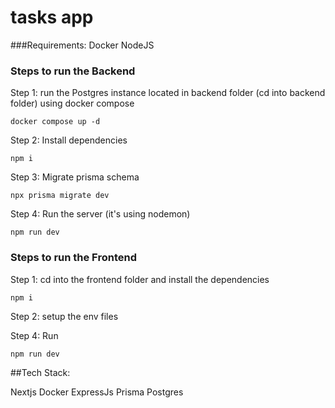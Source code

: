 # tasks app
 
###Requirements:
Docker
NodeJS

### Steps to run the Backend
Step 1: run the Postgres instance located in backend folder (cd into backend folder) using docker compose

```docker compose up -d ```


Step 2: Install dependencies

```npm i```


Step 3: Migrate prisma schema

```npx prisma migrate dev```

Step 4: Run the server (it's using nodemon)

```npm run dev```


### Steps to run the Frontend
Step 1: cd into the frontend folder and install the dependencies

```npm i ```

Step 2: setup the env files

Step 4: Run

```npm run dev```




##Tech Stack:

Nextjs
Docker
ExpressJs
Prisma
Postgres

